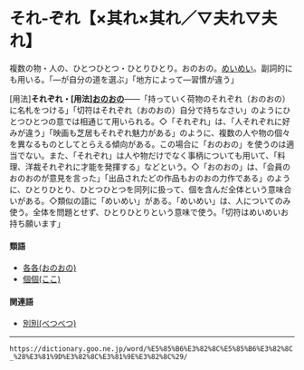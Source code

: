 # それ‐ぞれ【×其れ×其れ／▽夫れ▽夫れ】

複数の物・人の、ひとつひとつ・ひとりひとり。おのおの。[めいめい](めいめい（銘銘）)。副詞的にも用いる。「―が自分の道を選ぶ」「地方によって―習慣が違う」

\[用法\]**それぞれ・\[用法\][おのおの](https://dictionary.goo.ne.jp/word/%E5%90%84_%28%E3%81%8A%E3%81%AE%E3%81%8A%E3%81%AE%29/#jn-32406)**――「持っていく荷物のそれぞれ（おのおの）に名札をつける」「切符はそれぞれ（おのおの）自分で持ちなさい」のようにひとつひとつの意では相通じて用いられる。◇「それぞれ」は、「人それぞれに好みが違う」「映画も芝居もそれぞれ魅力がある」のように、複数の人や物の個々を異なるものとしてとらえる傾向がある。この場合に「おのおの」を使うのは適当でない。また、「それぞれ」は人や物だけでなく事柄についても用いて、「料理、洋裁それぞれに才能を発揮する」などという。◇「おのおの」は、「会員のおのおのが意見を言った」「出品されたどの作品もおのおの力作である」のように、ひとりひとり、ひとつひとつを同列に扱って、個を含んだ全体という意味合いがある。◇類似の語に「めいめい」がある。「めいめい」は、人についてのみ使う。全体を問題とせず、ひとりひとりという意味で使う。「切符はめいめいお持ち願います」

#### 類語

-   [各各(おのおの)](https://dictionary.goo.ne.jp/word/%E5%90%84_%28%E3%81%8A%E3%81%AE%E3%81%8A%E3%81%AE%29/#jn-32406)
-   [個個(ここ)](https://dictionary.goo.ne.jp/word/%E5%80%8B%E5%80%8B/#jn-77799)

#### 関連語

-   [別別(べつべつ)](https://dictionary.goo.ne.jp/word/%E5%88%A5%E5%88%A5/#jn-199344)

---
`https://dictionary.goo.ne.jp/word/%E5%85%B6%E3%82%8C%E5%85%B6%E3%82%8C_%28%E3%81%9D%E3%82%8C%E3%81%9E%E3%82%8C%29/`